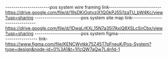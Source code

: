  ----------------------pos system wire framing link--------------------------
https://drive.google.com/file/d/19sDKiOqtyzjX1QGkPJ55i1zaTU_bW4Kc/view?usp=sharing
-----------------------pos system site map link------------------------------
https://drive.google.com/file/d/1DwaLrKXj_15N7a35l7AxiQ8XSLcSnCbx/view?usp=sharing
-----------------------pos system figma--------------------------------------
link-https://www.figma.com/file/KENCWytkk75Z45T7pFneuK/Pos-System?type=design&node-id=0%3A1&t=1l1cQW7aQw7L4n1d-1
